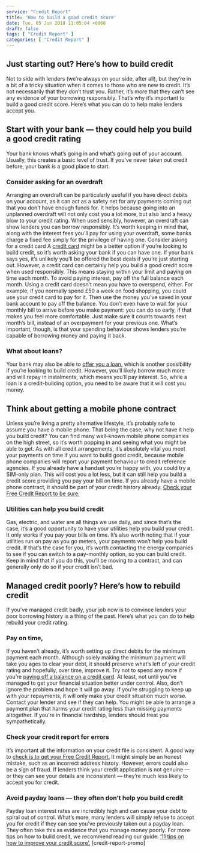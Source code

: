 ```yaml
---
service: "Credit Report"
title: 'How to build a good credit score'
date: Tue, 05 Jun 2018 11:05:04 +0000
draft: false
tags: [ "Credit Report" ]
categories: [ "Credit Report" ]
---
```


Just starting out? Here’s how to build credit
---------------------------------------------

Not to side with lenders (we’re always on your side, after all), but they’re in a bit of a tricky situation when it comes to those who are new to credit. It’s not necessarily that they don’t trust you. Rather, it’s more that they can’t see any evidence of your borrowing responsibly. That’s why it’s important to build a good credit score. Here’s what you can do to help make lenders accept you.

Start with your bank — they could help you build a good credit rating
---------------------------------------------------------------------

Your bank knows what’s going in and what’s going out of your account. Usually, this creates a basic level of trust. If you’ve never taken out credit before, your bank is a good place to start.

### Consider asking for an overdraft

Arranging an overdraft can be particularly useful if you have direct debits on your account, as it can act as a safety net for any payments coming out that you don’t have enough funds for. It helps because going into an unplanned overdraft will not only cost you a lot more, but also land a heavy blow to your credit rating. When used sensibly, however, an overdraft can show lenders you can borrow responsibly. It’s worth keeping in mind that, along with the interest fees you’ll pay for using your overdraft, some banks charge a fixed fee simply for the privilege of having one. Consider asking for a credit card A [credit card](https://www.totallymoney.com/credit-cards/find-eligibility/) might be a better option if you’re looking to build credit, so it’s worth asking your bank if you can have one. If your bank says yes, it’s unlikely you’ll be offered the best deals if you’re just starting out. However, a credit card can certainly help you build a good credit score when used responsibly. This means staying within your limit and paying on time each month. To avoid paying interest, pay off the full balance each month. Using a credit card doesn’t mean you have to overspend, either. For example, if you normally spend £50 a week on food shopping, you could use your credit card to pay for it. Then use the money you’ve saved in your bank account to pay off the balance. You don’t even have to wait for your monthly bill to arrive before you make payment: you can do so early, if that makes you feel more comfortable. Just make sure it counts towards next month’s bill, instead of an overpayment for your previous one. What’s important, though, is that your spending behaviour shows lenders you’re capable of borrowing money and paying it back.

### What about loans?

Your bank may also be able to [offer you a loan,](https://www.totallymoney.com/loans/eligibility/) which is another possibility if you’re looking to build credit. However, you’ll likely borrow much more and will repay in instalments, which means you’ll pay interest. So, while a loan is a credit-building option, you need to be aware that it will cost you money.

Think about getting a mobile phone contract
-------------------------------------------

Unless you’re living a pretty alternative lifestyle, it’s probably safe to assume you have a mobile phone. That being the case, why not have it help you build credit? You can find many well-known mobile phone companies on the high street, so it’s worth popping in and seeing what you might be able to get. As with all credit arrangements, it’s absolutely vital you meet your payments on time if you want to build good credit, because mobile phone companies will report your payment behaviour to credit reference agencies. If you already have a handset you’re happy with, you could try a SIM-only plan. This will cost you a lot less, but it can still help you build a credit score providing you pay your bill on time. If you already have a mobile phone contract, it should be part of your credit history already. [Check your Free Credit Report to be sure.](https://www.totallymoney.com/free-credit-report/)

### Utilities can help you build credit

Gas, electric, and water are all things we use daily, and since that’s the case, it’s a good opportunity to have your utilities help you build your credit. It only works if you pay your bills on time. It’s also worth noting that if your utilities run on pay as you go meters, your payments won’t help you build credit. If that’s the case for you, it’s worth contacting the energy companies to see if you can switch to a pay-monthly option, so you can build credit. Keep in mind that if you do this, you’ll be moving to a contract, and can generally only do so if your credit isn’t bad.

Managed credit poorly? Here’s how to rebuild credit
---------------------------------------------------

If you’ve managed credit badly, your job now is to convince lenders your poor borrowing history is a thing of the past. Here’s what you can do to help rebuild your credit rating.

### Pay on time,

If you haven’t already, it’s worth setting up direct debits for the minimum payment each month. Although solely making the minimum payment will take you ages to clear your debt, it should preserve what’s left of your credit rating and hopefully, over time, improve it. Try not to spend any more if you’re [paying off a balance on a credit card](https://www.totallymoney.com/credit-cards/balance-transfer/). At least, not until you’ve managed to get your financial situation better under control. Also, don’t ignore the problem and hope it will go away. If you’re struggling to keep up with your repayments, it will only make your credit situation much worse. Contact your lender and see if they can help. You might be able to arrange a payment plan that harms your credit rating less than missing payments altogether. If you’re in financial hardship, lenders should treat you sympathetically.

### Check your credit report for errors

It’s important all the information on your credit file is consistent. A good way to [check is to get your Free Credit Report.](https://www.totallymoney.com/free-credit-report/) It might simply be an honest mistake, such as an incorrect address history. However, errors could also be a sign of fraud. If lenders think your credit application is not genuine — or they can see your details are inconsistent — they’re much less likely to accept you for credit.

### Avoid payday loans — they often don’t help you build credit

Payday loan interest rates are incredibly high and can cause your debt to spiral out of control. What’s more, many lenders will simply refuse to accept you for credit if they can see you’ve previously taken out a payday loan. They often take this as evidence that you manage money poorly. For more tips on how to build credit, we recommend reading our guide: [‘11 tips on how to improve your credit score’.](https://www.totallymoney.com/free-credit-report/how-improve-credit-score/) \[credit-report-promo\]